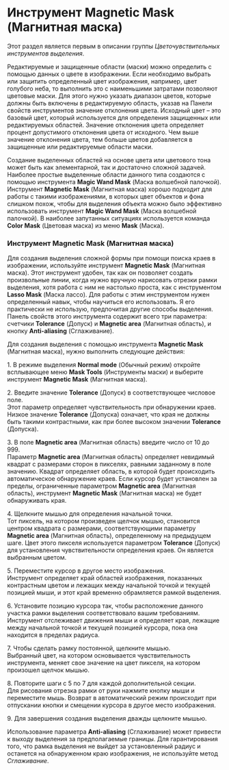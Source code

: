 # Инструмент Magnetic Mask (Магнитная маска)

Этот раздел является первым в описании группы _Цветочувствительных инструментов выделения_.

Редактируемые и защищенные области (маски) можно определить с помощью данных о цвете в изображении. Если необходимо выбрать или защитить определенный цвет изображения, например, цвет голубого неба, то выполнить это с наименьшими затратами позволяют цветовые маски. Для этого нужно указать диапазон цветов, которые должны быть включены в редактируемую область, указав на Панели свойств инструментов значение отклонения цвета. Исходный цвет – это базовый цвет, который используется для определения защищенных или редактируемых областей. Значение отклонения цвета определяет процент допустимого отклонения цвета от исходного. Чем выше значение отклонения цвета, тем больше цветов добавляется в защищенные или редактируемые области маски.

Создание выделенных областей на основе цвета или цветового тона может быть как элементарной, так и достаточно сложной задачей. Наиболее простые выделенные области данного типа создаются с помощью инструмента **Magic Wand Mask** (Маска волшебной палочкой). Инструмент **Magnetic Mask** (Магнитная маска) хорошо подходит для работы с такими изображениями, в которых цвет объектов и фона слишком похож, чтобы для выделения объекта можно было эффективно использовать инструмент **Magic Wand Mask** (Маска волшебной палочкой). В наиболее запутанных ситуациях используется команда **Color Mask** (Цветовая маска) из меню **Mask** (Маска).

### Инструмент Magnetic Mask (Магнитная маска)

Для создания выделения сложной формы при помощи поиска краев в изображении, используйте инструмент **Magnetic Mask** (Магнитная маска). Этот инструмент удобен, так как он позволяет создать произвольные линии, когда нужно вручную нарисовать отрезки рамки выделения, хотя работа с ним не настолько проста, как с инструментом **Lasso Mask** (Маска лассо). Для работы с этим инструментом нужен определенный навык, чтобы научиться его использовать. Я его практически не использую, предпочитая другие способы выделения. Панель свойств этого инструмента содержит всего три параметра: счетчики **Tolerance** (Допуск) и **Magnetic area** (Магнитная область), и кнопку **Anti-aliasing** (Сглаживание).

Для создания выделения с помощью инструмента **Magnetic Mask** (Магнитная маска), нужно выполнить следующие действия:

1\. В режиме выделения **Normal mode** (Обычный режим) откройте всплывающее меню **Mask Tools** (Инструменты маски) и выберите инструмент **Magnetic Mask** (Магнитная маска).

2\. Введите значение **Tolerance** (Допуск) в соответствующее числовое поле.  
Этот параметр определяет чувствительность при обнаружении краев. Низкое значение **Tolerance** (Допуска) означает, что края не должны быть такими контрастными, как при более высоком значении **Tolerance** (Допуска).

3\. В поле **Magnetic area** (Магнитная область) введите число от 10 до 999.  
Параметр **Magnetic area** (Магнитная область) определяет невидимый квадрат с размерами сторон в пикселях, равными заданному в поле значению. Квадрат определяет область, в которой будет происходить автоматическое обнаружение краев. Если курсор будет установлен за пределы, ограниченные параметром **Magnetic area** (Магнитная область), инструмент **Magnetic Mask** (Магнитная маска) не будет обнаруживать края.

4\. Щелкните мышью для определения начальной точки.  
Тот пиксель, на котором произведен щелчок мышью, становится центром квадрата с размерами, соответствующими параметру **Magnetic area** (Магнитная область), определенному на предыдущем шаге. Цвет этого пикселя используется параметром **Tolerance** (Допуск) для установления чувствительности определения краев. Он является выбранным цветом.

5\. Переместите курсор в другое место изображения.  
Инструмент определяет край областей изображения, показанных контрастным цветом и лежащих между начальной точкой и текущей позицией мыши, и этот край временно обрамляется рамкой выделения.

6\. Установите позицию курсора так, чтобы расположение данного участка рамки выделения соответствовало вашим требованиям.  
Инструмент отслеживает движения мыши и определяет края, лежащие между начальной точкой и текущей позицией курсора, пока она находится в пределах радиуса.

7\. Чтобы сделать рамку постоянной, щелкните мышью.  
Выбранный цвет, на котором основывается чувствительность инструмента, меняет свое значение на цвет пикселя, на котором произошел щелчок мышью.

8\. Повторите шаги с 5 по 7 для каждой дополнительной секции.  
Для рисования отрезка рамки от руки нажмите кнопку мыши и переместите мышь. Возврат в автоматический режим происходит при отпускании кнопки и смещении курсора в другое место изображения.

9\. Для завершения создания выделения дважды щелкните мышью.

Использование параметра **Anti-aliasing** (Сглаживание) может привести к выходу выделения за предполагаемые границы. Для гарантирования того, что рамка выделения не выйдет за установленный радиус и останется на обнаруженном краю изображения, не используйте метод _Сглаживание_.